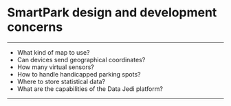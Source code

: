 # SmartPark design and development concerns

---

- What kind of map to use?
- Can devices send geographical coordinates?
- How many virtual sensors?
- How to handle handicapped parking spots?
- Where to store statistical data?
- What are the capabilities of the Data Jedi platform?

---
